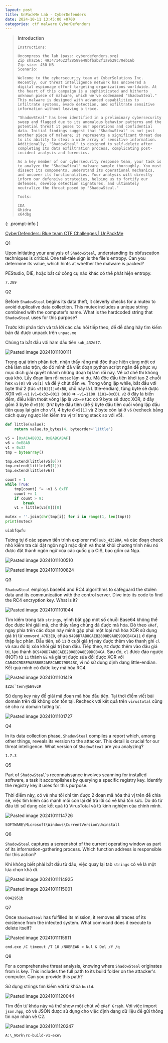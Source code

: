 ```yaml
---
layout: post
title: UnPackMe Lab - CyberDefenders
date: 2024-10-11 13:45:00 +0700
categories: ctf malware CyberDefenders
---
```


>**Introduction**
>```
>Instructions:
>
>Uncompress the lab (pass: cyberdefenders.org)
>Zip sha256: 4934714622f28589e48bfbab2f1a9b29c70eb16b
>Zip size: 450 KB
>Scenario:
>
>Welcome to the cybersecurity team at CyberSolutions Inc. Recently, our threat intelligence network has uncovered a digital espionage effort targeting organizations worldwide. At the heart of this campaign is a sophisticated and hitherto unknown piece of malware, which we've codenamed "ShadowSteal." This malware is designed with advanced capabilities to infiltrate systems, evade detection, and exfiltrate sensitive information without leaving a trace.
>
>"ShadowSteal" has been identified in a preliminary cybersecurity sweep and flagged due to its anomalous behavior patterns and the potential threat it poses to our operations and confidential data. Initial findings suggest that "ShadowSteal" is not just another piece of malware; it represents a significant threat due to its ability to steal a wide array of sensitive information. Additionally, "ShadowSteal" is designed to self-delete after completing its data exfiltration process, complicating post-incident analysis and forensics.
>
>As a key member of our cybersecurity response team, your task is to analyze the "ShadowSteal" malware sample thoroughly. You must dissect its components, understand its operational mechanics, and uncover its functionalities. Your analysis will directly inform our defensive strategies, helping us to fortify our defenses, develop detection signatures, and ultimately neutralize the threat posed by "ShadowSteal."
>
>Tools:
>
>IDA
>Ghidra
>x64dbg
>```
{: .prompt-info }

<a href="https://cyberdefenders.org/blueteam-ctf-challenges/unpackme/">CyberDefenders: Blue team CTF Challenges | UnPackMe</a>

Q1

Upon initiating your analysis of `ShadowSteal`, understanding its obfuscation techniques is critical. One tell-tale sign is the file's entropy. Can you determine its value, which hints at whether the malware is packed?

PEStudio, DIE, hoặc bất cứ công cụ nào khác có thể phát hiện entropy.

```
7.389
```

Q2

Before `ShadowSteal` begins its data theft, it cleverly checks for a mutex to avoid duplicative data collection. This mutex includes a unique string combined with the computer's name. What is the hardcoded string that `ShadowSteal` uses for this purpose?

Trước khi phân tích và trả lời các câu hỏi tiếp theo, để dễ dàng hãy tìm kiếm bản đã được unpack trên `unpac.me`

Chúng ta bắt đầu với hàm đầu tiên `sub_432df7`. 

![Pasted image 20241011100111](https://github.com/user-attachments/assets/77dbdad0-bf9c-4d64-98fc-de34e53784e7)

Trong quá trình phân tích, nhận thấy rằng mã độc thực hiện cùng một cơ chế làm xáo trộn, do đó mình đã viết đoạn python script ngắn để phục vụ mục đích giải quyết nhanh những đoạn bị làm rối này. Về cơ chế thì không quá khó. Lấy đoạn làm rối `mutex` làm ví dụ. Mã độc đầu tiên khởi tạo 2 chuỗi hex `v5[0]` và `v5[1]` và để ý chút đến `v6`. Trong vòng lặp while, bắt đầu với byte thứ 2 (tức `v5[0][1]=0xB8`, chỗ này là Little-endian), từng byte sẽ được XOR với `~v1` (`v1=0x32=0011 0010` => `~v1=1100 1101=0xCD`). `v2` ở đây là biến đếm, điều kiện thoát vòng lặp là `v2>=9` tức có 9 byte sẽ được XOR, ở đây gồm 3 byte ở `v5[0]` (trừ byte đầu tiên (để ý byte đầu tiên cuối vòng lặp đầu tiên quay lại gán cho v1), 4 byte ở `v5[1]` và 2 byte còn lại ở `v6` (recheck bằng cách quay ngược lên kiểm tra vị trí trong stack so với v5).

```python
def little(value):
    return value.to_bytes(4, byteorder='little')

v5 = [0xACA4B832, 0xBABCABAF]
v6 = 0xB8AB
v1 = 0x32
tmp = bytearray()  

tmp.extend(little(v5[0]))
tmp.extend(little(v5[1]))
tmp.extend(little(v6))

count = 1 
while True:
    tmp[count] ^= ~v1 & 0xFF 
    count += 1
    if count > 9:
        break
    v1 = little(v5[0])[0]

mutex = ''.join(chr(tmp[i]) for i in range(1, len(tmp)))
print(mutex)
```

```
uiabfqwfu
```

Tương tự ở các spawn tiến trình explorer mới `sub_435B8A`, và các đoạn check nhỏ kiểm tra cài đặt ngôn ngữ mặc định và thoát khỏi chương trình nếu nó được đặt thành ngôn ngữ của các quốc gia CIS, bao gồm cả Nga.

![Pasted image 20241011100510](https://github.com/user-attachments/assets/37e8d46d-c36e-425e-ad78-97c248bd3027)

![Pasted image 20241011100824](https://github.com/user-attachments/assets/97d3426d-5333-4691-be4f-e34bdd493ee7)

Q3

`ShadowSteal` employs base64 and RC4 algorithms to safeguard the stolen data and its communication with the control server. Dive into its code to find the RC4 encryption key. What is it?

![Pasted image 20241011101044](https://github.com/user-attachments/assets/8fe91769-74f8-49ee-9986-eaa2fc0f5aaa)

Tìm kiếm trong tab `strings`, mình bắt gặp một số chuỗi Base64 không thể đọc được khi giải mã, cho thấy rằng chúng đã được mã hóa. Dò theo `xRef`, ngay phía trên các đoạn này mình gặp phải một loại mã hóa XOR sử dụng giá trị từ `xmmword_47D3E0`, chứa `9498D7AB8CAEB2808B9A8E9DDCB4CA11` ở dạng thập lục phân. Đầu tiên, số `11` ở cuối giá trị này được thêm vào thanh ghi `cl` và sau đó bị xóa khỏi giá trị ban đầu. Tiếp theo, `BC` được thêm vào đầu giá trị, tạo thành `BC9498D7AB8CAEB2808B9A8E9DDCB4CA`. Sau đó, `cl` được đảo ngược (NOT) từ `11` thành `EE` và giá trị được sửa đổi được XOR với `CAB4DC9D8E9A8B80B2AE8CABD79894BC`, vì nó sử dụng định dạng little-endian. Kết quả mình có được key mã hóa RC4.

![Pasted image 20241011101419](https://github.com/user-attachments/assets/6f4aa82d-6b20-4c51-8bda-844082ea33cb)

```
$Z2s`ten\@bE9vzR
```

Sử dụng key này để giải mã đoạn mã hóa đầu tiên. Tại thời điểm viết bài domain trên đã không còn tồn tại. Recheck với kết quả trên `virustotal` cũng sẽ cho ra domain tương tự.

![Pasted image 20241011101727](https://github.com/user-attachments/assets/0127150d-ffca-45ac-9df7-90a33924c01f)

Q4

In its data collection phase, `ShadowSteal` compiles a report which, among other things, reveals its version to the attacker. This detail is crucial for our threat intelligence. What version of `ShadowSteal` are you analyzing?

```
1.7.3
```

Q5

Part of `ShadowSteal`'s reconnaissance involves scanning for installed software, a task it accomplishes by querying a specific registry key. Identify the registry key it uses for this purpose.

Thời điểm này, có vẻ như tôi chỉ tìm được 2 đoạn mã hóa thú vị trên để chia sẻ, việc tìm kiếm các manh mối còn lại để trả lời có vẻ khá tốn sức. Do đó từ đâu tôi sử dụng các kết quả từ VirusTotal và từ kinh nghiệm của chính mình. 

![Pasted image 20241011114726](https://github.com/user-attachments/assets/4f714b0d-428c-4462-826b-ea887a2ff94b)

```
SOFTWARE\Microsoft\Windows\CurrentVersion\Uninstall
```

Q6

`ShadowSteal` captures a screenshot of the current operating window as part of its information-gathering process. Which function address is responsible for this action?

Khi không biết phải bắt đầu từ đâu, việc quay lại tab `strings` có vẻ là một lựa chọn khả dĩ. 

![Pasted image 20241011114925](https://github.com/user-attachments/assets/8ad20da0-52d4-40cb-92da-574328c3c7a7)

![Pasted image 20241011115001](https://github.com/user-attachments/assets/ca7197fb-4af3-46e1-a7ad-dc7aa01dbbc3)

```
0042951b
```

Q7

Once `ShadowSteal` has fulfilled its mission, it removes all traces of its existence from the infected system. What command does it execute to delete itself?

![Pasted image 20241011115911](https://github.com/user-attachments/assets/a3c07bf5-c484-428a-b67e-26f72eb247a3)

```
cmd.exe /C timeout /T 10 /NOBREAK > Nul & Del /f /q
```

Q8

For a comprehensive threat analysis, knowing where `ShadowSteal` originates from is key. This includes the full path to its build folder on the attacker's computer. Can you provide this path?

Sử dụng strings tìm kiếm với từ khóa `build`.

![Pasted image 20241011120044](https://github.com/user-attachments/assets/ad360cbf-3335-40a0-bb66-b4ee1116e581)

Tìm đến từ khóa này và thử show một chút về `xRef Graph`. Với việc import `json.hpp`, có vẻ JSON được sử dụng cho việc định dạng dữ liệu để gửi thông tin nạn nhân về C2.

![Pasted image 20241011120247](https://github.com/user-attachments/assets/baca9df9-a31a-4ae9-8ef3-93b8a8d398c4)

```
A:\_Work\rc-build-v1-exe\
```

